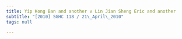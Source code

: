 ```yaml
---
title: Yip Kong Ban and another v Lin Jian Sheng Eric and another
subtitle: "[2010] SGHC 118 / 21\_April\_2010"
tags: null

---
```


